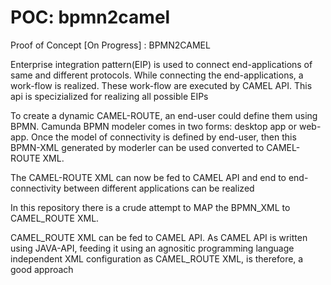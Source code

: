 # POC: bpmn2camel
Proof of Concept [On Progress] : BPMN2CAMEL

Enterprise integration pattern(EIP) is used to connect end-applications of same and different protocols.
While connecting the end-applications, a work-flow is realized. These work-flow are executed by CAMEL API. This api is specizialized for realizing all possible EIPs

To create a dynamic CAMEL-ROUTE, an end-user could define them using BPMN. Camunda BPMN modeler comes in two forms: desktop app or web-app.
Once the model of connectivity is defined by end-user, then this BPMN-XML generated by moderler can be used converted to CAMEL-ROUTE XML. 

The CAMEL-ROUTE XML can now be fed to CAMEL API and end to end-connectivity between different applications can be realized

In this repository there is a crude attempt to MAP the BPMN_XML to CAMEL_ROUTE XML.

CAMEL_ROUTE XML can be fed to CAMEL API. As CAMEL API is written using JAVA-API, feeding it using an agnositic programming language independent XML configuration as CAMEL_ROUTE XML, is therefore, a good approach
 
